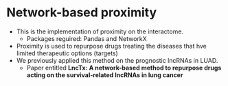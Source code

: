 # Network-based proximity
*  This is the implementation of proximity on the interactome.
   *  Packages reguired: Pandas and NetworkX   
*  Proximity is used to repurpose drugs treating the diseases that hve limited therapeutic options (targets) 
*  We previously applied this method on the prognostic lncRNAs in LUAD. 
   *  Paper entitled **LncTx: A network-based method to repurpose drugs acting on the survival-related lncRNAs in lung cancer**
